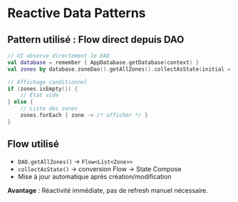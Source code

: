 # Reactive Data Patterns

## Pattern utilisé : Flow direct depuis DAO

```kotlin
// UI observe directement le DAO
val database = remember { AppDatabase.getDatabase(context) }
val zones by database.zoneDao().getAllZones().collectAsState(initial = emptyList())

// Affichage conditionnel
if (zones.isEmpty()) {
    // État vide
} else {
    // Liste des zones
    zones.forEach { zone -> /* afficher */ }
}
```

## Flow utilisé
- `DAO.getAllZones()` → `Flow<List<Zone>>`
- `collectAsState()` → conversion Flow → State Compose
- Mise à jour automatique après création/modification

**Avantage** : Réactivité immédiate, pas de refresh manuel nécessaire.